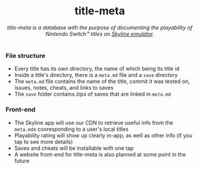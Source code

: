 <h1 align="center">title-meta</h1>
<p align="center">
    <i>title-meta is a database with the purpose of documenting the playability of Nintendo Switch™ titles on <a href="https://github.com/skyline-emu/skyline">Skyline emulator</a>.</i><br/><br>
</p>

### File structure
* Every title has its own directory, the name of which being its title id
* Inside a title's directory, there is a `meta.md` file and a `save` directory
* The `meta.md` file contains the name of the title, commit it was tested on, issues, notes, cheats, and links to saves
* The `save` folder contains zips of saves that are linked in `meta.md`

### Front-end
* The Skyline app will use our CDN to retrieve useful info from the `meta.md`s cooresponding to a user's local titles
* Playability rating will show up clearly in-app, as well as other info (if you tap to see more details)
* Saves and cheats will be installable with one tap
* A website front-end for title-meta is also planned at some point in the future